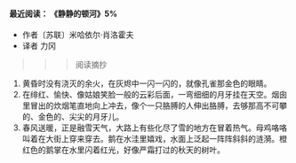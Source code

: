 #### 最近阅读： 《静静的顿河》5%

- 作者〔苏联〕米哈依尔·肖洛霍夫
- 译者 力冈

>>> 阅读摘抄

1. 黄昏时没有浇灭的余火，在灰烬中一闪一闪的，就像孔雀那金色的眼睛。
2. 在绯红、愉快、像姑娘笑脸一般的云彩后面，一弯细细的月牙挂在天空。烟囱里冒出的炊烟笔直地向上冲去，像个一只胳膊的人伸出胳膊，去够那高不可攀的、金色的、尖尖的月牙儿。
3. 春风送暖，正是融雪天气，大路上有些化尽了雪的地方在冒着热气。母鸡咯咯叫着在大街上穿来穿去。鹅在水洼里嬉戏，水面上泛起一阵阵斜斜的涟漪。橙红色的鹅掌在水里闪着红光，好像严霜打过的秋天的树叶。